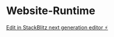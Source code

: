 # Website-Runtime

[Edit in StackBlitz next generation editor ⚡️](https://stackblitz.com/~/github.com/juxstin1/Website-Runtime)